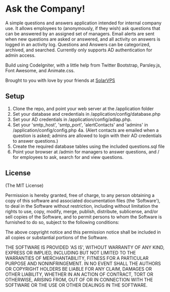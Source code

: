 # Ask the Company!

A simple questions and answers application intended for internal company use. It allows employees to (anonymously, if they wish) ask
questions that can be answered by an assigned set of managers. Email alerts are sent when new questions are asked or answered, and all
activity on answers is logged in an activity log. Questions and Answers can be categorized, archived, and searched. 
Currently only supports AD authentication for admin access.

Build using CodeIgniter, with a little help from Twitter Bootstrap, Parsley.js, Font Awesome, and Animate.css.

Brought to you with love by your friends at [SolarVPS](http://www.solarvps.com)
 
## Setup

1. Clone the repo, and point your web server at the /application folder
2. Set your database and credentials in /application/config/database.php
3. Set your AD credentials in /application/config/adlap.php. 
4. Set your 'smtp_host', 'smtp_port', 'alertContacts' and 'admins' in /application/config/config.php
4a. (Alert contacts are emailed when a question is asked; admins are allowed to login with their AD credentials to answer questions.)
5. Create the required database tables using the included questions.sql file
6. Point your browser at /admin for managers to answer questions, and / for employees to ask, search for and view questions.

## License

(The MIT License)

Permission is hereby granted, free of charge, to any person obtaining
a copy of this software and associated documentation files (the
'Software'), to deal in the Software without restriction, including
without limitation the rights to use, copy, modify, merge, publish,
distribute, sublicense, and/or sell copies of the Software, and to
permit persons to whom the Software is furnished to do so, subject to
the following conditions:

The above copyright notice and this permission notice shall be
included in all copies or substantial portions of the Software.

THE SOFTWARE IS PROVIDED 'AS IS', WITHOUT WARRANTY OF ANY KIND,
EXPRESS OR IMPLIED, INCLUDING BUT NOT LIMITED TO THE WARRANTIES OF
MERCHANTABILITY, FITNESS FOR A PARTICULAR PURPOSE AND NONINFRINGEMENT.
IN NO EVENT SHALL THE AUTHORS OR COPYRIGHT HOLDERS BE LIABLE FOR ANY
CLAIM, DAMAGES OR OTHER LIABILITY, WHETHER IN AN ACTION OF CONTRACT,
TORT OR OTHERWISE, ARISING FROM, OUT OF OR IN CONNECTION WITH THE
SOFTWARE OR THE USE OR OTHER DEALINGS IN THE SOFTWARE.

